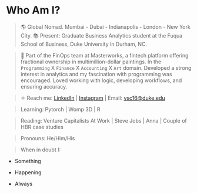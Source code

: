 # Who Am I?
> 🌎 Global Nomad. Mumbai - Dubai - Indianapolis - London - New York City.
📚 Present: Graduate Business Analytics student at the Fuqua School of Business, Duke University in Durham, NC.

> 🎨 Part of the FinOps team at Masterworks, a fintech platform offering fractional ownership in multimillion-dollar paintings. In the `Programming` X `Finance` X `Accounting` X `Art` domain. Developed a strong interest in analytics and my fascination with programming was encouraged. Loved working with logic, developing workflows, and ensuring accuracy.

> ⚛ Reach me: [LinkedIn](https://www.linkedin.com/in/vardhanchulani/) | [Instagram](https://www.instagram.com/vardhan.chulani/) | Email: vsc16@duke.edu

> Learning: Pytorch | Womp 3D | R

> Reading: Venture Capitalists At Work | Steve Jobs | Anna | Couple of HBR case studies

> Pronouns: He/Him/His

> When in doubt I:
- Something
* Happening
+ Always 


